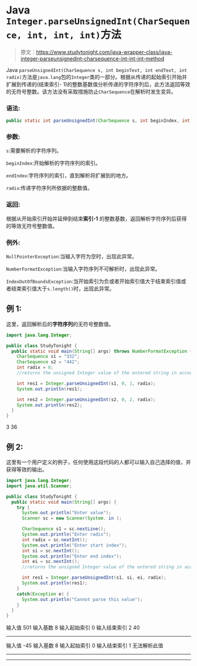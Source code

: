 # Java `Integer.parseUnsignedInt(CharSequence, int, int, int)`方法

> 原文：<https://www.studytonight.com/java-wrapper-class/java-integer-parseunsignedint-charsequence-int-int-int-method>

Java `parseUnsignedInt(CharSequence s, int beginText, int endText, int radix)`方法是`java.lang`包的`Integer`类的一部分。根据从传递的起始索引开始并扩展到传递的(结束索引- 1)的整数基数值分析传递的字符序列后，此方法返回等效的无符号整数。该方法没有采取措施防止`CharSequence`在解析时发生变异。

### 语法:

```java
public static int parseUnsignedInt(CharSequence s, int beginIndex, int endIndex, int radix) 
```

### 参数:

`s`:需要解析的字符序列。

`beginIndex`:开始解析的字符序列的索引。

`endIndex`:字符序列的索引，直到解析将扩展到的地方。

`radix`:传递字符序列所依据的整数值。

### 返回:

根据从开始索引开始并延伸到结束**索引-1** 的整数基数，返回解析字符序列后获得的等效无符号整数值。

### 例外:

`NullPointerException`:当输入字符为空时，出现此异常。

`NumberFormatException`:当输入字符序列不可解析时，出现此异常。

`IndexOutOfBoundsException`:当开始索引为负或者开始索引值大于结束索引值或者结束索引值大于`s.length()`时，出现此异常。

## 例 1:

这里，返回解析后的**字符序列**的无符号整数值。

```java
import java.lang.Integer;

public class StudyTonight {
  public static void main(String[] args) throws NumberFormatException {
    CharSequence s1 = "332";
    CharSequence s2 = "442";
    int radix = 8;
    //returns the unsigned Integer value of the entered string in accordance with the radix and beginning and end index

    int res1 = Integer.parseUnsignedInt(s1, 0, 1, radix);
    System.out.println(res1);

    int res2 = Integer.parseUnsignedInt(s2, 0, 2, radix);
    System.out.println(res2);
  }
}
```

3
36

## 例 2:

这里有一个用户定义的例子，任何使用这段代码的人都可以输入自己选择的值，并获得等效的输出。

```java
import java.lang.Integer;
import java.util.Scanner;

public class StudyTonight {
  public static void main(String[] args) {
    try {
      System.out.println("Enter value");
      Scanner sc = new Scanner(System. in );

      CharSequence s1 = sc.nextLine();
      System.out.println("Enter radix");
      int radix = sc.nextInt();
      System.out.println("Enter start index");
      int si = sc.nextInt();
      System.out.println("Enter end index");
      int ei = sc.nextInt();
      //returns the unsigned Integer value of the entered string in accordance with the radix and beginning and end index

      int res1 = Integer.parseUnsignedInt(s1, si, ei, radix);
      System.out.println(res1);
    }
    catch(Exception e) {
      System.out.println("Cannot parse this value");
    }
  }
}
```

输入值
501
输入基数
8
输入起始索引
0
输入结束索引
2
40
* * * * * * * * * * * * * * * * * * * * * *
输入值
-45
输入基数
8
输入起始索引
0
输入结束索引
1
无法解析此值

* * *

* * *
